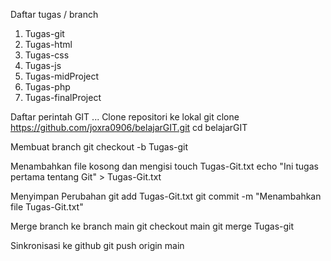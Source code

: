 Daftar tugas / branch
  1.  Tugas-git
  2.  Tugas-html
  3.  Tugas-css
  4.  Tugas-js
  5.  Tugas-midProject
  6.  Tugas-php
  7.  Tugas-finalProject

Daftar perintah GIT
...
Clone repositori ke lokal
git clone https://github.com/joxra0906/belajarGIT.git
cd belajarGIT

Membuat branch 
git checkout -b Tugas-git

Menambahkan file kosong dan mengisi 
touch Tugas-Git.txt
echo "Ini tugas pertama tentang Git" > Tugas-Git.txt

Menyimpan Perubahan
git add Tugas-Git.txt
git commit -m "Menambahkan file Tugas-Git.txt"

Merge branch ke branch main
git checkout main
git merge Tugas-git

Sinkronisasi ke github
git push origin main
